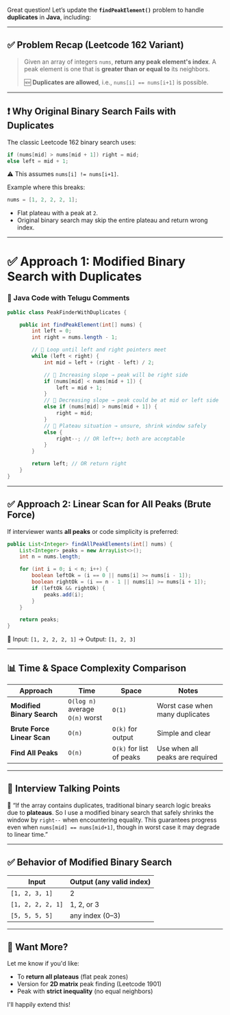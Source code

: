Great question! Let’s update the **`findPeakElement()`** problem to handle **duplicates** in **Java**, including:

---

## ✅ Problem Recap (Leetcode 162 Variant)

> Given an array of integers `nums`, **return any peak element's index**.
> A peak element is one that is **greater than or equal to** its neighbors.
>
> 🆕 **Duplicates are allowed**, i.e., `nums[i] == nums[i+1]` is possible.

---

## ❗ Why Original Binary Search Fails with Duplicates

The classic Leetcode 162 binary search uses:

```java
if (nums[mid] > nums[mid + 1]) right = mid;
else left = mid + 1;
```

⚠️ This assumes `nums[i] != nums[i+1]`.

Example where this breaks:

```java
nums = [1, 2, 2, 2, 1];
```

* Flat plateau with a peak at `2`.
* Original binary search may skip the entire plateau and return wrong index.

---

# ✅ Approach 1: Modified Binary Search with Duplicates

### 🔧 Java Code with Telugu Comments

```java
public class PeakFinderWithDuplicates {

    public int findPeakElement(int[] nums) {
        int left = 0;
        int right = nums.length - 1;

        // 🔁 Loop until left and right pointers meet
        while (left < right) {
            int mid = left + (right - left) / 2;

            // 🔼 Increasing slope → peak will be right side
            if (nums[mid] < nums[mid + 1]) {
                left = mid + 1;
            }
            // 🔽 Decreasing slope → peak could be at mid or left side
            else if (nums[mid] > nums[mid + 1]) {
                right = mid;
            }
            // 🟰 Plateau situation → unsure, shrink window safely
            else {
                right--; // OR left++; both are acceptable
            }
        }

        return left; // OR return right
    }
}
```

---

## ✅ Approach 2: Linear Scan for All Peaks (Brute Force)

If interviewer wants **all peaks** or code simplicity is preferred:

```java
public List<Integer> findAllPeakElements(int[] nums) {
    List<Integer> peaks = new ArrayList<>();
    int n = nums.length;

    for (int i = 0; i < n; i++) {
        boolean leftOk = (i == 0 || nums[i] >= nums[i - 1]);
        boolean rightOk = (i == n - 1 || nums[i] >= nums[i + 1]);
        if (leftOk && rightOk) {
            peaks.add(i);
        }
    }

    return peaks;
}
```

🧪 Input: `[1, 2, 2, 2, 1]` → Output: `[1, 2, 3]`

---

## 📊 Time & Space Complexity Comparison

| Approach                    | Time                               | Space                    | Notes                           |
| --------------------------- | ---------------------------------- | ------------------------ | ------------------------------- |
| **Modified Binary Search**  | `O(log n)` average<br>`O(n)` worst | `O(1)`                   | Worst case when many duplicates |
| **Brute Force Linear Scan** | `O(n)`                             | `O(k)` for output        | Simple and clear                |
| **Find All Peaks**          | `O(n)`                             | `O(k)` for list of peaks | Use when all peaks are required |

---

## 🧠 Interview Talking Points

🎤 “If the array contains duplicates, traditional binary search logic breaks due to **plateaus**. So I use a modified binary search that safely shrinks the window by `right--` when encountering equality. This guarantees progress even when `nums[mid] == nums[mid+1]`, though in worst case it may degrade to linear time.”

---

## ✅ Behavior of Modified Binary Search

| Input             | Output (any valid index) |
| ----------------- | ------------------------ |
| `[1, 2, 3, 1]`    | 2                        |
| `[1, 2, 2, 2, 1]` | 1, 2, or 3               |
| `[5, 5, 5, 5]`    | any index (0–3)          |

---

## 🎯 Want More?

Let me know if you'd like:

* To **return all plateaus** (flat peak zones)
* Version for **2D matrix** peak finding (Leetcode 1901)
* Peak with **strict inequality** (no equal neighbors)

I'll happily extend this!
